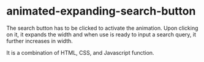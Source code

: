 # animated-expanding-search-button
The search button has to be clicked to activate the animation. Upon clicking on it, it expands the width and when use is ready to input a search query, it further increases in width.

It is a combination of HTML, CSS, and Javascript function.
